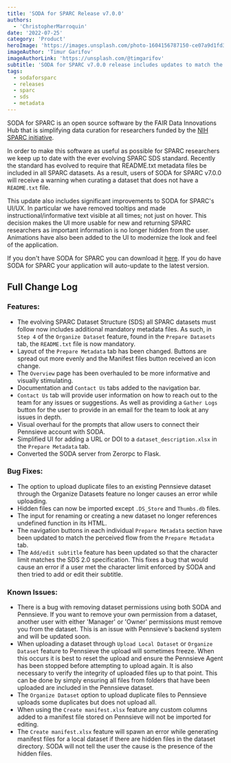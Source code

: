 ```yaml
---
title: 'SODA for SPARC Release v7.0.0'
authors:
  - 'ChristopherMarroquin'
date: '2022-07-25'
category: 'Product'
heroImage: 'https://images.unsplash.com/photo-1604156787150-ce07a9d1fd37?ixlib=rb-1.2.1&ixid=MnwxMjA3fDB8MHxwaG90by1wYWdlfHx8fGVufDB8fHx8&auto=format&fit=crop&w=1470&q=80'
imageAuthor: 'Timur Garifov'
imageAuthorLink: 'https://unsplash.com/@timgarifov'
subtitle: 'SODA for SPARC v7.0.0 release includes updates to match the evolving SDS standard and ui/ux improvements.'
tags:
  - sodaforsparc
  - releases
  - sparc
  - sds
  - metadata
---
```


SODA for SPARC is an open source software by the FAIR Data Innovations Hub that is simplifying data curation for researchers funded by the [NIH SPARC initiative](https://sparc.science/).

In order to make this software as useful as possible for SPARC researchers we keep up to date with the ever evolving SPARC SDS standard. Recently the standard has evolved to require that README.txt metadata files be included in all SPARC datasets. As a result, users of SODA for SPARC v7.0.0 will receive a warning when curating a dataset that does not have a `README.txt` file.

This update also includes significant improvements to SODA for SPARC's UI/UX. In particular we have removed tooltips and made instructional/informative text visible at all times; not just on hover. This decision makes the UI more usable for new and returning SPARC researchers as important information is no longer hidden from the user. Animations have also been added to the UI to modernize the look and feel of the application.

If you don't have SODA for SPARC you can download it [here](https://docs.sodaforsparc.io/docs/getting-started/download-soda). If you do have SODA for SPARC your application will auto-update to the latest version.

## Full Change Log

### Features:

- The evolving SPARC Dataset Structure (SDS) all SPARC datasets must follow now includes additional mandatory metadata files. As such, in `Step 4` of the `Organize Dataset` feature, found in the `Prepare Datasets` tab, the `README.txt` file is now mandatory.
- Layout of the `Prepare Metadata` tab has been changed. Buttons are spread out more evenly and the Manifest files button received an icon change.
- The `Overview` page has been overhauled to be more informative and visually stimulating.
- Documentation and `Contact Us` tabs added to the navigation bar.
- `Contact Us` tab will provide user information on how to reach out to the team for any issues or suggestions. As well as providing a `Gather Logs` button for the user to provide in an email for the team to look at any issues in depth.
- Visual overhaul for the prompts that allow users to connect their Pennsieve account with SODA.
- Simplified UI for adding a URL or DOI to a `dataset_description.xlsx` in the `Prepare Metadata` tab.
- Converted the SODA server from Zerorpc to Flask.

### Bug Fixes:

- The option to upload duplicate files to an existing Pennsieve dataset through the Organize Datasets feature no longer causes an error while uploading.
- Hidden files can now be imported except `.DS_Store` and `Thumbs.db` files.
- The input for renaming or creating a new dataset no longer references undefined function in its HTML.
- The navigation buttons in each individual `Prepare Metadata` section have been updated to match the perceived flow from the `Prepare Metadata` tab.
- The `Add/edit subtitle` feature has been updated so that the character limit matches the SDS 2.0 specification. This fixes a bug that would cause an error if a user met the character limit enforced by SODA and then tried to add or edit their subtitle.

### Known Issues:

- There is a bug with removing dataset permissions using both SODA and Pennsieve. If you want to remove your own permission from a dataset, another user with either 'Manager' or 'Owner' permissions must remove you from the dataset. This is an issue with Pennsieve's backend system and will be updated soon.
- When uploading a dataset through `Upload Local Dataset` or `Organize Dataset` feature to Pennsieve the upload will sometimes freeze. When this occurs it is best to reset the upload and ensure the Pennsieve Agent has been stopped before attempting to upload again. It is also necessary to verify the integrity of uploaded files up to that point. This can be done by simply ensuring all files from folders that have been uploaded are included in the Pennsieve dataset.
- The `Organize Dataset` option to upload duplicate files to Pennsieve uploads some duplicates but does not upload all.
- When using the `Create manifest.xlsx` feature any custom columns added to a manifest file stored on Pennsieve will not be imported for editing.
- The `Create manifest.xlsx` feature will spawn an error while generating manifest files for a local dataset if there are hidden files in the dataset directory. SODA will not tell the user the cause is the presence of the hidden files.
